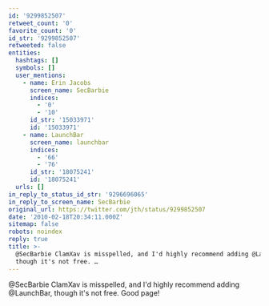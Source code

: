 ```yaml
---
id: '9299852507'
retweet_count: '0'
favorite_count: '0'
id_str: '9299852507'
retweeted: false
entities:
  hashtags: []
  symbols: []
  user_mentions:
    - name: Erin Jacobs
      screen_name: SecBarbie
      indices:
        - '0'
        - '10'
      id_str: '15033971'
      id: '15033971'
    - name: LaunchBar
      screen_name: launchbar
      indices:
        - '66'
        - '76'
      id_str: '18075241'
      id: '18075241'
  urls: []
in_reply_to_status_id_str: '9296696065'
in_reply_to_screen_name: SecBarbie
original_url: https://twitter.com/jth/status/9299852507
date: '2010-02-18T20:34:11.000Z'
sitemap: false
robots: noindex
reply: true
title: >-
  @SecBarbie ClamXav is misspelled, and I'd highly recommend adding @LaunchBar,
  though it's not free. …
---
```


@SecBarbie ClamXav is misspelled, and I'd highly recommend adding @LaunchBar, though it's not free. Good page!